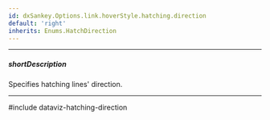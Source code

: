 ```yaml
---
id: dxSankey.Options.link.hoverStyle.hatching.direction
default: 'right'
inherits: Enums.HatchDirection
---
```

---
##### shortDescription
Specifies hatching lines' direction.

---
#include dataviz-hatching-direction
